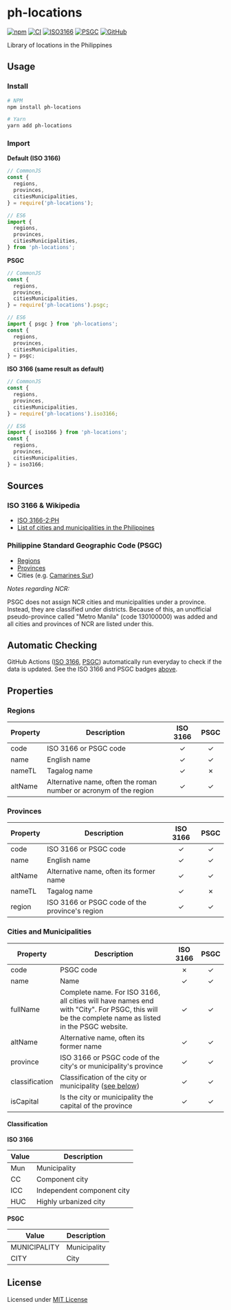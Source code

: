 # ph-locations

[![npm](https://img.shields.io/npm/v/ph-locations?color=6ab04c)](https://www.npmjs.com/package/ph-locations)
[![CI](https://img.shields.io/github/workflow/status/hyubs/ph-locations/CI?label=CI&logo=github&color=6ab04c)](https://github.com/hyubs/ph-locations/actions?query=workflow%3A%22CI%22)
[![ISO3166](https://img.shields.io/github/workflow/status/hyubs/ph-locations/Data%20Updated%20ISO3166?label=ISO3166&logo=github&color=6ab04c)](https://github.com/hyubs/ph-locations/actions?query=workflow%3A%22Data+Updated+ISO3166%22)
[![PSGC](https://img.shields.io/github/workflow/status/hyubs/ph-locations/Data%20Updated%20PSGC?label=PSGC&logo=github&color=6ab04c)](https://github.com/hyubs/ph-locations/actions?query=workflow%3A%22Data+Updated+PSGC%22)
[![GitHub](https://img.shields.io/github/license/hyubs/ph-locations?color=6ab04c)](https://raw.githubusercontent.com/hyubs/ph-locations/master/LICENSE)

Library of locations in the Philippines

## Usage

### Install

```sh
# NPM
npm install ph-locations

# Yarn
yarn add ph-locations
```

### Import

**Default (ISO 3166)**

```js
// CommonJS
const {
  regions,
  provinces,
  citiesMunicipalities,
} = require('ph-locations');

// ES6
import {
  regions,
  provinces,
  citiesMunicipalities,
} from 'ph-locations';
```

**PSGC**

```js
// CommonJS
const {
  regions,
  provinces,
  citiesMunicipalities,
} = require('ph-locations').psgc;

// ES6
import { psgc } from 'ph-locations';
const {
  regions,
  provinces,
  citiesMunicipalities,
} = psgc;

```

**ISO 3166 (same result as default)**

```js
// CommonJS
const {
  regions,
  provinces,
  citiesMunicipalities,
} = require('ph-locations').iso3166;

// ES6
import { iso3166 } from 'ph-locations';
const {
  regions,
  provinces,
  citiesMunicipalities,
} = iso3166;
```

## Sources

### ISO 3166 & Wikipedia

* [ISO 3166-2:PH](https://en.wikipedia.org/wiki/ISO_3166-2:PH)
* [List of cities and municipalities in the Philippines](https://en.wikipedia.org/wiki/List_of_cities_and_municipalities_in_the_Philippines)

### Philippine Standard Geographic Code (PSGC)

* [Regions](https://psa.gov.ph/classification/psgc/?q=psgc/regions)
* [Provinces](https://psa.gov.ph/classification/psgc/?q=psgc/provinces)
* Cities (e.g.  [Camarines Sur](https://psa.gov.ph/classification/psgc/?q=psgc/citimuni/051700000))

_Notes regarding NCR:_

PSGC does not assign NCR cities and municipalities under a province. Instead, they are classified under districts. Because of this, an unofficial pseudo-province called "Metro Manila" (code 130100000) was added and all cities and provinces of NCR are listed under this.

## Automatic Checking

GitHub Actions ([ISO 3166](https://github.com/hyubs/ph-locations/actions?query=workflow%3A%22Data+Updated+ISO3166%22), [PSGC](https://github.com/hyubs/ph-locations/actions?query=workflow%3A%22Data+Updated+PSGC%22)) automatically run everyday to check if the data is updated. See the ISO 3166 and PSGC badges [above](#ph-locations).

## Properties

### Regions

| Property | Description | ISO 3166 | PSGC |
| - | - | :-: | :-: |
| code | ISO 3166 or PSGC code | ✓ | ✓ |
| name | English name | ✓ | ✓ |
| nameTL | Tagalog name | ✓ | ✗ |
| altName | Alternative name, often the roman number or acronym of the region | ✓ | ✓ |

### Provinces

| Property | Description | ISO 3166 | PSGC |
| - | - | :-: | :-: |
| code | ISO 3166 or PSGC code | ✓ | ✓ |
| name | English name | ✓ | ✓ |
| altName | Alternative name, often its former name | ✓ | ✓ |
| nameTL | Tagalog name | ✓ | ✗ |
| region | ISO 3166 or PSGC code of the province's region | ✓ | ✓ |

### Cities and Municipalities

| Property | Description | ISO 3166 | PSGC |
| - | - | :-: | :-: |
| code | PSGC code | ✗ | ✓ |
| name | Name | ✓ | ✓ |
| fullName | Complete name. For ISO 3166, all cities will have names end with "City". For PSGC, this will be the complete name as listed in the PSGC website. | ✓ | ✓ |
| altName | Alternative name, often its former name | ✓ | ✓ |
| province | ISO 3166 or PSGC code of the city's or municipality's province | ✓ | ✓ |
| classification | Classification of the city or municipality ([see below](#classification)) | ✓ | ✓ |
| isCapital | Is the city or municipality the capital of the province | ✓ | ✓ |

#### Classification

**ISO 3166**

| Value | Description |
| - | - |
| Mun | Municipality |
| CC | Component city |
| ICC | Independent component city |
| HUC | Highly urbanized city |

**PSGC**

| Value | Description |
| - | - |
| MUNICIPALITY | Municipality |
| CITY | City |

## License

Licensed under [MIT License](https://github.com/hyubs/ph-locations/blob/master/LICENSE)
